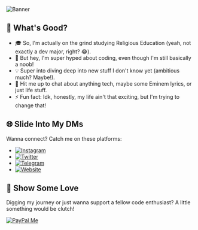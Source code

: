 ![Banner](https://capsule-render.vercel.app/api?type=waving&height=300&color=gradient&text=Yo!%20I'm%20Stan%20👋&section=header&reversal=true&fontAlign=50&desc=Just%20a%20code%20rookie%20from%20Indonesia%20(yeah,%20Stan...%20like%20the%20Eminem%20song,%20lol!)&fontAlignY=40&descSize=23)

## 🚀 What's Good?

- 🎓 So, I'm actually on the grind studying Religious Education (yeah, not exactly a dev major, right? 😂).
- 🌱 But hey, I'm super hyped about coding, even though I'm still basically a noob!
- 💡 Super into diving deep into new stuff I don't know yet (ambitious much? Maybe!).
- 💬 Hit me up to chat about anything tech, maybe some Eminem lyrics, or just life stuff.
- ⚡ Fun fact: Idk, honestly, my life ain't that exciting, but I'm trying to change that!

## 🌐 Slide Into My DMs

Wanna connect? Catch me on these platforms:

- [![Instagram](https://img.shields.io/badge/Instagram-E4405F?style=for-the-badge&logo=instagram&logoColor=white)](https://www.instagram.com/napiies_)
- [![Twitter](https://img.shields.io/badge/Twitter-1DA1F2?style=for-the-badge&logo=twitter&logoColor=white)](https://x.com/mpiiess)
- [![Telegram](https://img.shields.io/badge/Telegram-26A5E4?style=for-the-badge&logo=telegram&logoColor=white)](https://t.me/fuckyoustan)
- [![Website](https://img.shields.io/badge/Website-FF5722?style=for-the-badge&logo=blogger&logoColor=white)](https://bogenkmods.blogspot.com)

## 🙏 Show Some Love

Digging my journey or just wanna support a fellow code enthusiast? A little something would be clutch!

<a href="https://paypal.me/bogenk" target="_blank">
  <img src="https://img.shields.io/badge/PayPal-00457C?style=for-the-badge&logo=paypal&logoColor=white" alt="PayPal Me" />
</a>
